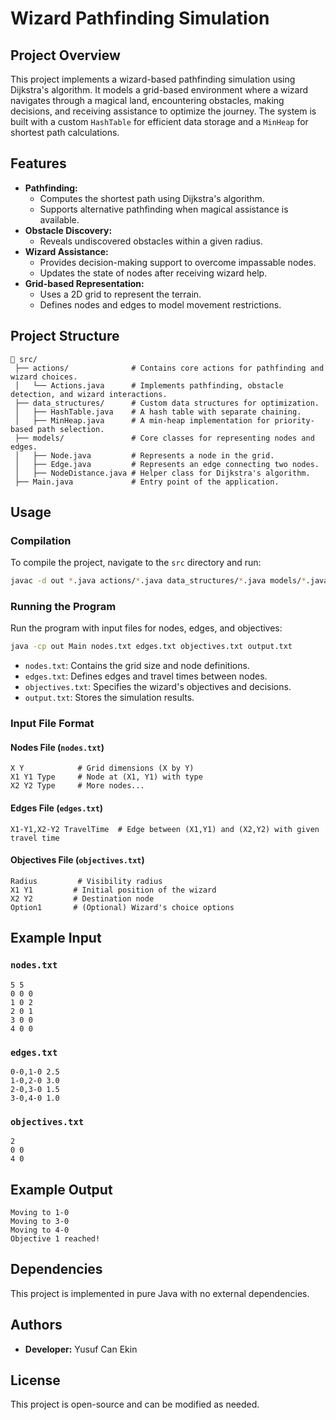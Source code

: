 # Wizard Pathfinding Simulation

## Project Overview
This project implements a wizard-based pathfinding simulation using Dijkstra's algorithm. It models a grid-based environment where a wizard navigates through a magical land, encountering obstacles, making decisions, and receiving assistance to optimize the journey. The system is built with a custom `HashTable` for efficient data storage and a `MinHeap` for shortest path calculations.

## Features
- **Pathfinding:**
  - Computes the shortest path using Dijkstra's algorithm.
  - Supports alternative pathfinding when magical assistance is available.
- **Obstacle Discovery:**
  - Reveals undiscovered obstacles within a given radius.
- **Wizard Assistance:**
  - Provides decision-making support to overcome impassable nodes.
  - Updates the state of nodes after receiving wizard help.
- **Grid-based Representation:**
  - Uses a 2D grid to represent the terrain.
  - Defines nodes and edges to model movement restrictions.

## Project Structure
```
📂 src/
 ├── actions/              # Contains core actions for pathfinding and wizard choices.
 │   └── Actions.java      # Implements pathfinding, obstacle detection, and wizard interactions.
 ├── data_structures/      # Custom data structures for optimization.
 │   ├── HashTable.java    # A hash table with separate chaining.
 │   ├── MinHeap.java      # A min-heap implementation for priority-based path selection.
 ├── models/               # Core classes for representing nodes and edges.
 │   ├── Node.java         # Represents a node in the grid.
 │   ├── Edge.java         # Represents an edge connecting two nodes.
 │   ├── NodeDistance.java # Helper class for Dijkstra's algorithm.
 ├── Main.java             # Entry point of the application.
```

## Usage
### Compilation
To compile the project, navigate to the `src` directory and run:
```sh
javac -d out *.java actions/*.java data_structures/*.java models/*.java
```

### Running the Program
Run the program with input files for nodes, edges, and objectives:
```sh
java -cp out Main nodes.txt edges.txt objectives.txt output.txt
```
- `nodes.txt`: Contains the grid size and node definitions.
- `edges.txt`: Defines edges and travel times between nodes.
- `objectives.txt`: Specifies the wizard's objectives and decisions.
- `output.txt`: Stores the simulation results.

### Input File Format
#### Nodes File (`nodes.txt`)
```
X Y            # Grid dimensions (X by Y)
X1 Y1 Type     # Node at (X1, Y1) with type
X2 Y2 Type     # More nodes...
```
#### Edges File (`edges.txt`)
```
X1-Y1,X2-Y2 TravelTime  # Edge between (X1,Y1) and (X2,Y2) with given travel time
```
#### Objectives File (`objectives.txt`)
```
Radius         # Visibility radius
X1 Y1         # Initial position of the wizard
X2 Y2         # Destination node
Option1       # (Optional) Wizard's choice options
```

## Example Input
### `nodes.txt`
```
5 5
0 0 0
1 0 2
2 0 1
3 0 0
4 0 0
```
### `edges.txt`
```
0-0,1-0 2.5
1-0,2-0 3.0
2-0,3-0 1.5
3-0,4-0 1.0
```
### `objectives.txt`
```
2
0 0
4 0
```

## Example Output
```
Moving to 1-0
Moving to 3-0
Moving to 4-0
Objective 1 reached!
```

## Dependencies
This project is implemented in pure Java with no external dependencies.

## Authors
- **Developer:** Yusuf Can Ekin

## License
This project is open-source and can be modified as needed.

